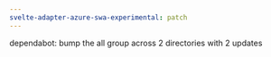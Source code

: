 ```yaml
---
svelte-adapter-azure-swa-experimental: patch
---
```


dependabot: bump the all group across 2 directories with 2 updates
